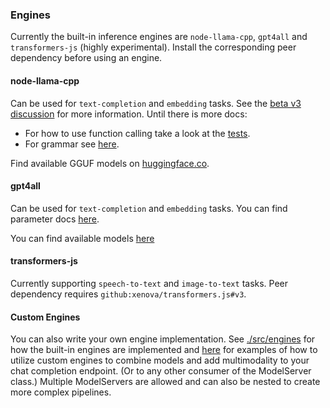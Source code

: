 
### Engines

Currently the built-in inference engines are `node-llama-cpp`, `gpt4all` and `transformers-js` (highly experimental). Install the corresponding peer dependency before using an engine.

#### node-llama-cpp

Can be used for `text-completion` and `embedding` tasks. See the [beta v3 discussion](https://github.com/withcatai/node-llama-cpp/discussions/109) for more information. Until there is more docs:
- For how to use function calling take a look at the [tests](./tests/engines/lib/feature-functions.ts).
- For grammar see [here](./tests/engines/lib/feature-grammar.ts).

Find available GGUF models on [huggingface.co](https://huggingface.co/models?library=gguf).

#### gpt4all

Can be used for `text-completion` and `embedding` tasks. You can find parameter docs [here](https://github.com/nomic-ai/gpt4all/blob/c73f0e5c8c25ede56e3eeb28ff9dd37f09212994/gpt4all-bindings/typescript/src/gpt4all.d.ts#L615).

You can find available models [here](https://github.com/nomic-ai/gpt4all/blob/c73f0e5c8c25ede56e3eeb28ff9dd37f09212994/gpt4all-chat/metadata/models3.json)

#### transformers-js

Currently supporting `speech-to-text` and `image-to-text` tasks. Peer dependency requires `github:xenova/transformers.js#v3`.

#### Custom Engines

You can also write your own engine implementation. See [./src/engines](./src/engines) for how the built-in engines are implemented and [here](./tests/engines/experiments.test.ts) for examples of how to utilize custom engines to combine models and add multimodality to your chat completion endpoint. (Or to any other consumer of the ModelServer class.) Multiple ModelServers are allowed and can also be nested to create more complex pipelines.